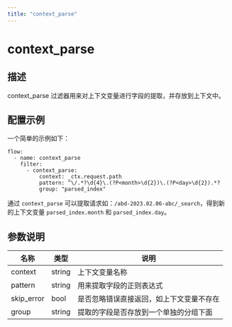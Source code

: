 ```yaml
---
title: "context_parse"
---
```


# context_parse

## 描述

context_parse 过滤器用来对上下文变量进行字段的提取，并存放到上下文中。

## 配置示例

一个简单的示例如下：

```
flow:
  - name: context_parse
    filter:
      - context_parse:
          context: _ctx.request.path
          pattern: ^\/.*?\d{4}\.(?P<month>\d{2})\.(?P<day>\d{2}).*?
          group: "parsed_index"
```

通过 `context_parse` 可以提取请求如：`/abd-2023.02.06-abc/_search`，得到新的上下文变量 `parsed_index.month` 和 `parsed_index.day`。

## 参数说明

| 名称       | 类型   | 说明                                     |
| ---------- | ------ | ---------------------------------------- |
| context    | string | 上下文变量名称                           |
| pattern    | string | 用来提取字段的正则表达式                 |
| skip_error | bool   | 是否忽略错误直接返回，如上下文变量不存在 |
| group      | string | 提取的字段是否存放到一个单独的分组下面   |
